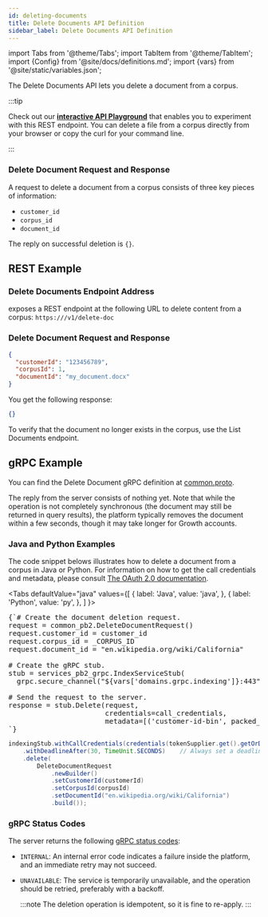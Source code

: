 ```yaml
---
id: deleting-documents
title: Delete Documents API Definition
sidebar_label: Delete Documents API Definition
---
```


import Tabs from '@theme/Tabs';
import TabItem from '@theme/TabItem';
import {Config} from '@site/docs/definitions.md';
import {vars} from '@site/static/variables.json';

The Delete Documents API lets you delete a document from a corpus.

:::tip

Check out our [**interactive API Playground**](/docs/rest-api/delete) that enables you
to experiment with this REST endpoint. You can delete a file from a corpus
directly from your browser or copy the curl for your command line.

:::

### Delete Document Request and Response

A request to delete a document from a corpus consists of three key pieces of 
information:
* `customer_id`
* `corpus_id`
* `document_id`

The reply on successful deletion is `{}`.


## REST Example

### Delete Documents Endpoint Address

<Config v="names.product"/> exposes a REST endpoint at the following URL
to delete content from a corpus:
<code>https://<Config v="domains.rest.indexing"/>/v1/delete-doc</code>

### Delete Document Request and Response

```json
{
  "customerId": "123456789",
  "corpusId": 1,
  "documentId": "my_document.docx"
}
```
You get the following response:

```json
{}
```
To verify that the document no longer exists in the corpus, use the 
List Documents endpoint.

## gRPC Example

You can find the Delete Document gRPC definition at [common.proto](https://github.com/vectara/protos/blob/main/common.proto).

The reply from the server consists of nothing yet. Note that while the 
operation is not completely synchronous (the document may still be returned 
in query results), the platform typically removes the document within a few 
seconds, though it may take longer for Growth accounts.

### Java and Python Examples

The code snippet belows illustrates how to delete a document from a corpus in Java or Python. For information
on how to get the call credentials and metadata, please consult
[The OAuth 2.0 documentation](/docs/learn/authentication/oauth-2).

<Tabs
  defaultValue="java"
  values={[
    { label: 'Java', value: 'java', },
    { label: 'Python', value: 'py', },
  ]
}>
<TabItem value="py">

<pre>
{`# Create the document deletion request.
request = common_pb2.DeleteDocumentRequest()
request.customer_id = customer_id
request.corpus_id = _CORPUS_ID
request.document_id = "en.wikipedia.org/wiki/California"

# Create the gRPC stub.
stub = services_pb2_grpc.IndexServiceStub(
  grpc.secure_channel("${vars['domains.grpc.indexing']}:443", grpc.ssl_channel_credentials()))

# Send the request to the server.
response = stub.Delete(request,
                       credentials=call_credentials,
                       metadata=[('customer-id-bin', packed_customer_id)])
`}
</pre>

</TabItem>
<TabItem value="java">

```java
indexingStub.withCallCredentials(credentials(tokenSupplier.get().getOrDie()))
    .withDeadlineAfter(30, TimeUnit.SECONDS)    // Always set a deadline.
    .delete(
        DeleteDocumentRequest
            .newBuilder()
            .setCustomerId(customerId)
            .setCorpusId(corpusId)
            .setDocumentId("en.wikipedia.org/wiki/California")
            .build());
```

</TabItem>
</Tabs>

### gRPC Status Codes

The server returns the following [gRPC status codes](https://grpc.github.io/grpc/core/md_doc_statuscodes.html):

- `INTERNAL`: An internal error code indicates a failure inside the platform, 
  and an immediate retry may not succeed.
- `UNAVAILABLE`: The service is temporarily unavailable, and the operation should be 
  retried, preferably with a backoff. 
  
  :::note
  The deletion operation is idempotent, so it is fine to re-apply.
  :::
